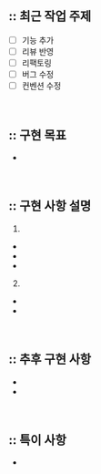 ## :: 최근 작업 주제
- [ ] 기능 추가
- [ ] 리뷰 반영
- [ ] 리팩토링
- [ ] 버그 수정
- [ ] 컨벤션 수정

<br />

## :: 구현 목표
- 

<br />

## :: 구현 사항 설명
1. 
- 
- 
- 

2. 
- 
- 

<br />

## :: 추후 구현 사항
- 
- 

<br />

## :: 특이 사항
- 
